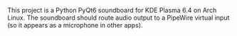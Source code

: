 <!-- Use this file to provide workspace-specific custom instructions to Copilot. For more details, visit https://code.visualstudio.com/docs/copilot/copilot-customization#_use-a-githubcopilotinstructionsmd-file -->

This project is a Python PyQt6 soundboard for KDE Plasma 6.4 on Arch Linux. The soundboard should route audio output to a PipeWire virtual input (so it appears as a microphone in other apps).
